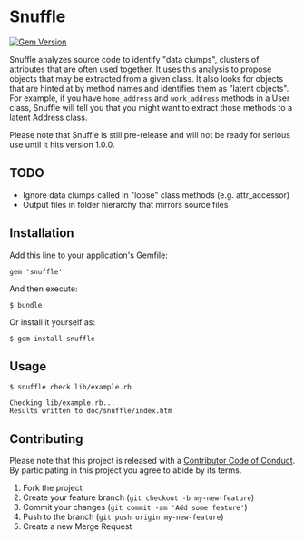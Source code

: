 # Snuffle

[![Gem Version](https://badge.fury.io/rb/snuffle.svg)](http://badge.fury.io/rb/snuffle)

Snuffle analyzes source code to identify "data clumps", clusters of attributes
that are often used together. It uses this analysis to propose objects that
may be extracted from a given class. It also looks for objects that are hinted
at by method names and identifies them as "latent objects". For example, if you
have `home_address` and `work_address` methods in a User class, Snuffle will
tell you that you might want to extract those methods to a latent Address class.

Please note that Snuffle is still pre-release and will not be ready for serious
use until it hits version 1.0.0.

## TODO

* Ignore data clumps called in "loose" class methods (e.g. attr_accessor)
* Output files in folder hierarchy that mirrors source files

## Installation

Add this line to your application's Gemfile:

    gem 'snuffle'

And then execute:

    $ bundle

Or install it yourself as:

    $ gem install snuffle

## Usage

    $ snuffle check lib/example.rb

    Checking lib/example.rb...
    Results written to doc/snuffle/index.htm

## Contributing

Please note that this project is released with a [Contributor Code of Conduct](https://gitlab.com/coraline/snuffle/blob/master/CODE_OF_CONDUCT.md). By participating in this project you agree to abide by its terms.

1. Fork the project
2. Create your feature branch (`git checkout -b my-new-feature`)
3. Commit your changes (`git commit -am 'Add some feature'`)
4. Push to the branch (`git push origin my-new-feature`)
5. Create a new Merge Request

